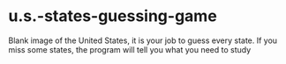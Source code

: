 # u.s.-states-guessing-game

Blank image of the United States, it is your job to guess every state.
If you miss some states, the program will tell you what you need to study

